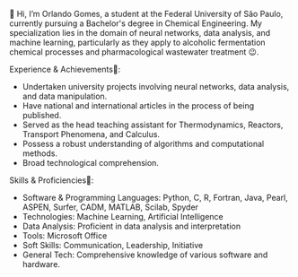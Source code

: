 👋 Hi, I’m Orlando Gomes, a student at the Federal University of São Paulo, currently pursuing a Bachelor's degree in Chemical Engineering.
My specialization lies in the domain of neural networks, data analysis, and machine learning, particularly as they
apply to alcoholic fermentation chemical processes and pharmacological wastewater treatment :wink:.

Experience & Achievements:book::

- Undertaken university projects involving neural networks, data analysis, and data manipulation.
- Have national and international articles in the process of being published.
- Served as the head teaching assistant for Thermodynamics, Reactors, Transport Phenomena, and Calculus.
- Possess a robust understanding of algorithms and computational methods.
- Broad technological comprehension.
  
Skills & Proficiencies:bookmark_tabs:: 

- Software & Programming Languages: Python, C, R, Fortran, Java, Pearl, ASPEN, Surfer, CADM, MATLAB, Scilab, Spyder
- Technologies: Machine Learning, Artificial Intelligence
- Data Analysis: Proficient in data analysis and interpretation
- Tools: Microsoft Office
- Soft Skills: Communication, Leadership, Initiative
- General Tech: Comprehensive knowledge of various software and hardware.
